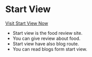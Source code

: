 # Start View

[Visit Start View Now](https://start-view.netlify.app/)

- Start view is the food review site.
- You can give review about food.
- Start view have also blog route.
- You can read blogs form start view.
